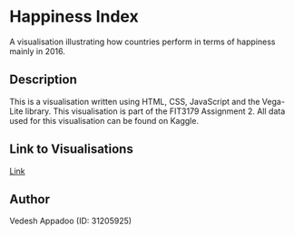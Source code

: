 # Happiness Index
A visualisation illustrating how countries perform in terms of happiness mainly in 2016.

## Description
This is a visualisation written using HTML, CSS, JavaScript and the Vega-Lite library. This visualisation is part of the FIT3179 Assignment 2. All data used for this visualisation can be found on Kaggle.

## Link to Visualisations
[Link](https://vedesh1408.github.io/FIT3179_A2/)

## Author
Vedesh Appadoo (ID: 31205925)